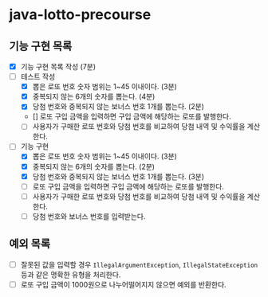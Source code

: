 # java-lotto-precourse

## 기능 구현 목록

- [x] 기능 구현 목록 작성 (7분)
- [ ] 테스트 작성
  - [x] 뽑은 로또 번호 숫자 범위는 1~45 이내이다. (3분)
  - [x] 중복되지 않는 6개의 숫자를 뽑는다. (4분)
  - [x] 당첨 번호와 중복되지 않는 보너스 번호 1개를 뽑는다. (2분)
  - [] 로또 구입 금액을 입력하면 구입 금액에 해당하는 로또를 발행한다.
  - [ ] 사용자가 구매한 로또 번호와 당첨 번호를 비교하여 당첨 내역 및 수익률을 계산한다.
- [ ] 기능 구현
  - [x] 뽑은 로또 번호 숫자 범위는 1~45 이내이다. (3분)
  - [x] 중복되지 않는 6개의 숫자를 뽑는다. (2분)
  - [x] 당첨 번호와 중복되지 않는 보너스 번호 1개를 뽑는다. (3분)
  - [ ] 로또 구입 금액을 입력하면 구입 금액에 해당하는 로또를 발행한다.
  - [ ] 사용자가 구매한 로또 번호와 당첨 번호를 비교하여 당첨 내역 및 수익률을 계산한다.
  - [ ] 당첨 번호와 보너스 번호를 입력받는다.

## 예외 목록

- [ ] 잘못된 값을 입력할 경우 `IllegalArgumentException`, `IllegalStateException` 등과 같은 명확한 유형을 처리한다.
- [ ] 로또 구입 금액이 1000원으로 나누어떨어지지 않으면 예외를 반환한다.
